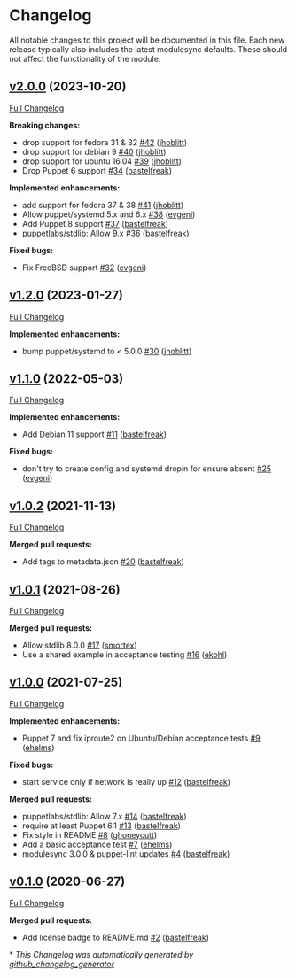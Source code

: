 # Changelog

All notable changes to this project will be documented in this file.
Each new release typically also includes the latest modulesync defaults.
These should not affect the functionality of the module.

## [v2.0.0](https://github.com/voxpupuli/puppet-mosquitto/tree/v2.0.0) (2023-10-20)

[Full Changelog](https://github.com/voxpupuli/puppet-mosquitto/compare/v1.2.0...v2.0.0)

**Breaking changes:**

- drop support for fedora 31 & 32 [\#42](https://github.com/voxpupuli/puppet-mosquitto/pull/42) ([jhoblitt](https://github.com/jhoblitt))
- drop support for debian 9 [\#40](https://github.com/voxpupuli/puppet-mosquitto/pull/40) ([jhoblitt](https://github.com/jhoblitt))
- drop support for ubuntu 16.04 [\#39](https://github.com/voxpupuli/puppet-mosquitto/pull/39) ([jhoblitt](https://github.com/jhoblitt))
- Drop Puppet 6 support [\#34](https://github.com/voxpupuli/puppet-mosquitto/pull/34) ([bastelfreak](https://github.com/bastelfreak))

**Implemented enhancements:**

- add support for fedora 37 & 38 [\#41](https://github.com/voxpupuli/puppet-mosquitto/pull/41) ([jhoblitt](https://github.com/jhoblitt))
- Allow puppet/systemd 5.x and 6.x [\#38](https://github.com/voxpupuli/puppet-mosquitto/pull/38) ([evgeni](https://github.com/evgeni))
- Add Puppet 8 support [\#37](https://github.com/voxpupuli/puppet-mosquitto/pull/37) ([bastelfreak](https://github.com/bastelfreak))
- puppetlabs/stdlib: Allow 9.x [\#36](https://github.com/voxpupuli/puppet-mosquitto/pull/36) ([bastelfreak](https://github.com/bastelfreak))

**Fixed bugs:**

- Fix FreeBSD support [\#32](https://github.com/voxpupuli/puppet-mosquitto/pull/32) ([evgeni](https://github.com/evgeni))

## [v1.2.0](https://github.com/voxpupuli/puppet-mosquitto/tree/v1.2.0) (2023-01-27)

[Full Changelog](https://github.com/voxpupuli/puppet-mosquitto/compare/v1.1.0...v1.2.0)

**Implemented enhancements:**

- bump puppet/systemd to \< 5.0.0 [\#30](https://github.com/voxpupuli/puppet-mosquitto/pull/30) ([jhoblitt](https://github.com/jhoblitt))

## [v1.1.0](https://github.com/voxpupuli/puppet-mosquitto/tree/v1.1.0) (2022-05-03)

[Full Changelog](https://github.com/voxpupuli/puppet-mosquitto/compare/v1.0.2...v1.1.0)

**Implemented enhancements:**

- Add Debian 11 support [\#11](https://github.com/voxpupuli/puppet-mosquitto/pull/11) ([bastelfreak](https://github.com/bastelfreak))

**Fixed bugs:**

- don't try to create config and systemd dropin for ensure absent [\#25](https://github.com/voxpupuli/puppet-mosquitto/pull/25) ([evgeni](https://github.com/evgeni))

## [v1.0.2](https://github.com/voxpupuli/puppet-mosquitto/tree/v1.0.2) (2021-11-13)

[Full Changelog](https://github.com/voxpupuli/puppet-mosquitto/compare/v1.0.1...v1.0.2)

**Merged pull requests:**

- Add tags to metadata.json [\#20](https://github.com/voxpupuli/puppet-mosquitto/pull/20) ([bastelfreak](https://github.com/bastelfreak))

## [v1.0.1](https://github.com/voxpupuli/puppet-mosquitto/tree/v1.0.1) (2021-08-26)

[Full Changelog](https://github.com/voxpupuli/puppet-mosquitto/compare/v1.0.0...v1.0.1)

**Merged pull requests:**

- Allow stdlib 8.0.0 [\#17](https://github.com/voxpupuli/puppet-mosquitto/pull/17) ([smortex](https://github.com/smortex))
- Use a shared example in acceptance testing [\#16](https://github.com/voxpupuli/puppet-mosquitto/pull/16) ([ekohl](https://github.com/ekohl))

## [v1.0.0](https://github.com/voxpupuli/puppet-mosquitto/tree/v1.0.0) (2021-07-25)

[Full Changelog](https://github.com/voxpupuli/puppet-mosquitto/compare/v0.1.0...v1.0.0)

**Implemented enhancements:**

- Puppet 7 and fix iproute2 on Ubuntu/Debian acceptance tests [\#9](https://github.com/voxpupuli/puppet-mosquitto/pull/9) ([ehelms](https://github.com/ehelms))

**Fixed bugs:**

- start service only if network is really up [\#12](https://github.com/voxpupuli/puppet-mosquitto/pull/12) ([bastelfreak](https://github.com/bastelfreak))

**Merged pull requests:**

- puppetlabs/stdlib: Allow 7.x [\#14](https://github.com/voxpupuli/puppet-mosquitto/pull/14) ([bastelfreak](https://github.com/bastelfreak))
- require at least Puppet 6.1 [\#13](https://github.com/voxpupuli/puppet-mosquitto/pull/13) ([bastelfreak](https://github.com/bastelfreak))
- Fix style in README [\#8](https://github.com/voxpupuli/puppet-mosquitto/pull/8) ([ghoneycutt](https://github.com/ghoneycutt))
- Add a basic acceptance test [\#7](https://github.com/voxpupuli/puppet-mosquitto/pull/7) ([ehelms](https://github.com/ehelms))
- modulesync 3.0.0 & puppet-lint updates [\#4](https://github.com/voxpupuli/puppet-mosquitto/pull/4) ([bastelfreak](https://github.com/bastelfreak))

## [v0.1.0](https://github.com/voxpupuli/puppet-mosquitto/tree/v0.1.0) (2020-06-27)

[Full Changelog](https://github.com/voxpupuli/puppet-mosquitto/compare/c3e3912ab92ff3ee3de9bf9960ab021bac107b96...v0.1.0)

**Merged pull requests:**

- Add license badge to README.md [\#2](https://github.com/voxpupuli/puppet-mosquitto/pull/2) ([bastelfreak](https://github.com/bastelfreak))



\* *This Changelog was automatically generated by [github_changelog_generator](https://github.com/github-changelog-generator/github-changelog-generator)*
